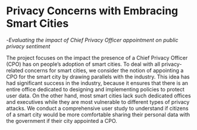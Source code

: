 # Privacy Concerns with Embracing Smart Cities
  -*Evaluating the impact of Chief Privacy Officer appointment on public privacy sentiment*

The project focuses on the impact the presence of a Chief Privacy Officer (CPO) has on people’s adoption of smart cities. To deal with all privacy-related concerns for smart cities, we consider the notion of appointing a CPO for the smart city by drawing parallels with the industry. This idea has had significant success in the industry, because it ensures that there is an entire office dedicated to designing and implementing policies to protect user data. On the other hand, most smart cities lack such dedicated offices and executives while they are most vulnerable to different types of privacy attacks. We conduct a comprehensive user study to understand if citizens of a smart city would be more comfortable sharing their personal data with the government if their city appointed a CPO.


